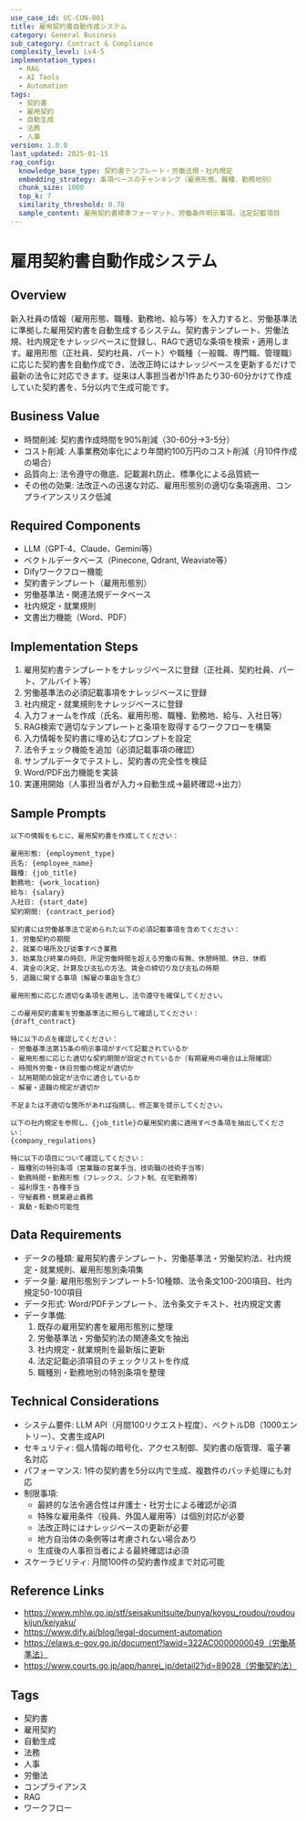 ```yaml
---
use_case_id: UC-CON-001
title: 雇用契約書自動作成システム
category: General Business
sub_category: Contract & Compliance
complexity_level: Lv4-5
implementation_types:
  - RAG
  - AI Tools
  - Automation
tags:
  - 契約書
  - 雇用契約
  - 自動生成
  - 法務
  - 人事
version: 1.0.0
last_updated: 2025-01-15
rag_config:
  knowledge_base_type: 契約書テンプレート・労働法規・社内規定
  embedding_strategy: 条項ベースのチャンキング（雇用形態、職種、勤務地別）
  chunk_size: 1000
  top_k: 7
  similarity_threshold: 0.78
  sample_content: 雇用契約書標準フォーマット、労働条件明示事項、法定記載項目
---
```


# 雇用契約書自動作成システム

## Overview

新入社員の情報（雇用形態、職種、勤務地、給与等）を入力すると、労働基準法に準拠した雇用契約書を自動生成するシステム。契約書テンプレート、労働法規、社内規定をナレッジベースに登録し、RAGで適切な条項を検索・適用します。雇用形態（正社員、契約社員、パート）や職種（一般職、専門職、管理職）に応じた契約書を自動作成でき、法改正時にはナレッジベースを更新するだけで最新の法令に対応できます。従来は人事担当者が1件あたり30-60分かけて作成していた契約書を、5分以内で生成可能です。

## Business Value

- 時間削減: 契約書作成時間を90%削減（30-60分→3-5分）
- コスト削減: 人事業務効率化により年間約100万円のコスト削減（月10件作成の場合）
- 品質向上: 法令遵守の徹底、記載漏れ防止、標準化による品質統一
- その他の効果: 法改正への迅速な対応、雇用形態別の適切な条項適用、コンプライアンスリスク低減

## Required Components

- LLM（GPT-4、Claude、Gemini等）
- ベクトルデータベース（Pinecone, Qdrant, Weaviate等）
- Difyワークフロー機能
- 契約書テンプレート（雇用形態別）
- 労働基準法・関連法規データベース
- 社内規定・就業規則
- 文書出力機能（Word、PDF）

## Implementation Steps

1. 雇用契約書テンプレートをナレッジベースに登録（正社員、契約社員、パート、アルバイト等）
2. 労働基準法の必須記載事項をナレッジベースに登録
3. 社内規定・就業規則をナレッジベースに登録
4. 入力フォームを作成（氏名、雇用形態、職種、勤務地、給与、入社日等）
5. RAG検索で適切なテンプレートと条項を取得するワークフローを構築
6. 入力情報を契約書に埋め込むプロンプトを設定
7. 法令チェック機能を追加（必須記載事項の確認）
8. サンプルデータでテストし、契約書の完全性を検証
9. Word/PDF出力機能を実装
10. 実運用開始（人事担当者が入力→自動生成→最終確認→出力）

## Sample Prompts

```
以下の情報をもとに、雇用契約書を作成してください：

雇用形態: {employment_type}
氏名: {employee_name}
職種: {job_title}
勤務地: {work_location}
給与: {salary}
入社日: {start_date}
契約期間: {contract_period}

契約書には労働基準法で定められた以下の必須記載事項を含めてください：
1. 労働契約の期間
2. 就業の場所及び従事すべき業務
3. 始業及び終業の時刻、所定労働時間を超える労働の有無、休憩時間、休日、休暇
4. 賃金の決定、計算及び支払の方法、賃金の締切り及び支払の時期
5. 退職に関する事項（解雇の事由を含む）

雇用形態に応じた適切な条項を適用し、法令遵守を確保してください。
```

```
この雇用契約書案を労働基準法に照らして確認してください：
{draft_contract}

特に以下の点を確認してください：
- 労働基準法第15条の明示事項がすべて記載されているか
- 雇用形態に応じた適切な契約期間が設定されているか（有期雇用の場合は上限確認）
- 時間外労働・休日労働の規定が適切か
- 試用期間の設定が法令に適合しているか
- 解雇・退職の規定が適切か

不足または不適切な箇所があれば指摘し、修正案を提示してください。
```

```
以下の社内規定を参照し、{job_title}の雇用契約書に適用すべき条項を抽出してください：
{company_regulations}

特に以下の項目について確認してください：
- 職種別の特別条項（営業職の営業手当、技術職の技術手当等）
- 勤務時間・勤務形態（フレックス、シフト制、在宅勤務等）
- 福利厚生・各種手当
- 守秘義務・競業避止義務
- 異動・転勤の可能性
```

## Data Requirements

- データの種類: 雇用契約書テンプレート、労働基準法・労働契約法、社内規定・就業規則、雇用形態別条項集
- データ量: 雇用形態別テンプレート5-10種類、法令条文100-200項目、社内規定50-100項目
- データ形式: Word/PDFテンプレート、法令条文テキスト、社内規定文書
- データ準備:
  1. 既存の雇用契約書を雇用形態別に整理
  2. 労働基準法・労働契約法の関連条文を抽出
  3. 社内規定・就業規則を最新版に更新
  4. 法定記載必須項目のチェックリストを作成
  5. 職種別・勤務地別の特別条項を整理

## Technical Considerations

- システム要件: LLM API（月間100リクエスト程度）、ベクトルDB（1000エントリー）、文書生成API
- セキュリティ: 個人情報の暗号化、アクセス制御、契約書の版管理、電子署名対応
- パフォーマンス: 1件の契約書を5分以内で生成、複数件のバッチ処理にも対応
- 制限事項:
  - 最終的な法令適合性は弁護士・社労士による確認が必須
  - 特殊な雇用条件（役員、外国人雇用等）は個別対応が必要
  - 法改正時にはナレッジベースの更新が必要
  - 地方自治体の条例等は考慮されない場合あり
  - 生成後の人事担当者による最終確認は必須
- スケーラビリティ: 月間100件の契約書作成まで対応可能

## Reference Links

- https://www.mhlw.go.jp/stf/seisakunitsuite/bunya/koyou_roudou/roudoukijun/keiyaku/
- https://www.dify.ai/blog/legal-document-automation
- https://elaws.e-gov.go.jp/document?lawid=322AC0000000049（労働基準法）
- https://www.courts.go.jp/app/hanrei_jp/detail2?id=89028（労働契約法）

## Tags

- 契約書
- 雇用契約
- 自動生成
- 法務
- 人事
- 労働法
- コンプライアンス
- RAG
- ワークフロー
